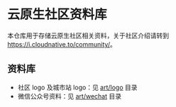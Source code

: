 # 云原生社区资料库

本仓库用于存储云原生社区相关资料，关于社区介绍请转到 <https://i.cloudnative.to/community/>。

## 资料库

- 社区 logo 及城市站 logo：见 [art/logo](./art/logo) 目录
- 微信公众号资料：见 [art/wechat](.art/wechat) 目录

